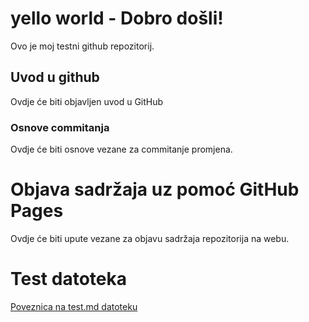# yello world - Dobro došli!
  Ovo je moj testni github repozitorij.

## Uvod u github

  Ovdje će biti objavljen uvod u GitHub

### Osnove commitanja

  Ovdje će biti osnove vezane za commitanje promjena.

# Objava sadržaja uz pomoć GitHub Pages

  Ovdje će biti upute vezane za objavu sadržaja repozitorija na webu.
  
# Test datoteka 

[Poveznica na test.md datoteku](test.md)

